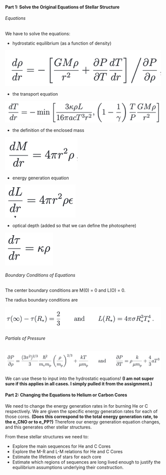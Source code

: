 
#### Part 1: Solve the Original Equations of Stellar Structure

###### Equations

We have to solve the equations:
* hydrostatic equilibrium (as a function of density)

![](./PlanPictures/hydrostatic.png)

* the transport equation

![](./PlanPictures/transport.png)


* the definition of the enclosed mass

![](./PlanPictures/mass.png)

* energy generation equation

![](./PlanPictures/energy.png)

* optical depth (added so that we can define the photosphere)

![](./PlanPictures/optical.png)


###### Boundary Conditions of Equations

The center boundary conditions are M(0) = 0 and L(O) = 0.

The radius boundary conditions are

![](./PlanPictures/radiusboundary.png)

###### Partials of Pressure

![](./PlanPictures/partials.png)

We can use these to input into the hydrostatic equations! **(I am not super sure if this applies in all cases. I simply pulled it from the assignment.)**

#### Part 2: Changing the Equations to Helium or Carbon Cores

We need to change the energy generation rates in for burning He or C respectively. We are given the specific energy generation rates for each of those cores. **(Does this correspond to the total energy generation rate, to the e_CNO or to e_PP?)** Therefore our energy generation equation changes, and this generates other stellar structures.

From these stellar structures we need to:
* Explore the main sequences for He and C Cores
* Explore the M-R and L-M relations for He and C Cores
* Estimate the lifetimes of stars for each core
* Estimate which regions of sequences are long lived enough to justify the equilibrium assumptions underlying their construction.
